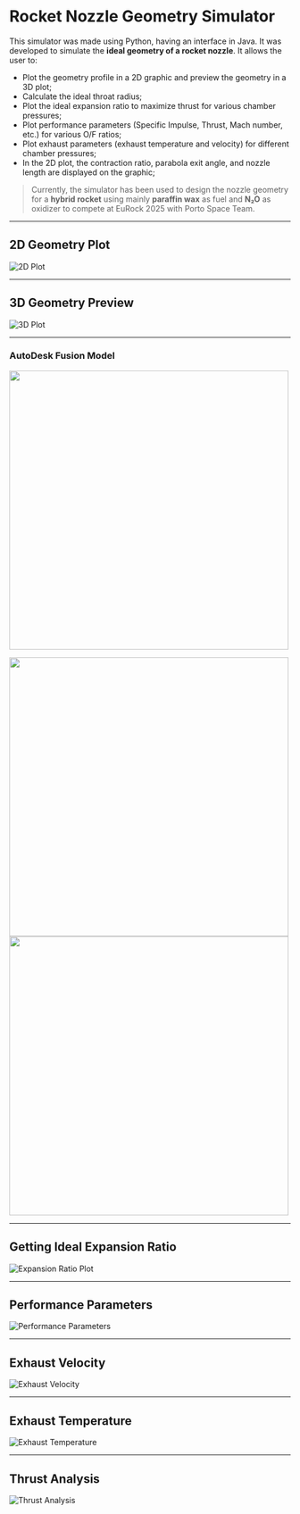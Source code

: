 # Rocket Nozzle Geometry Simulator

This simulator was made using Python, having an interface in Java. It was developed to simulate the **ideal geometry of a rocket nozzle**. It allows the user to:

- Plot the geometry profile in a 2D graphic and preview the geometry in a 3D plot;
- Calculate the ideal throat radius;
- Plot the ideal expansion ratio to maximize thrust for various chamber pressures;
- Plot performance parameters (Specific Impulse, Thrust, Mach number, etc.) for various O/F ratios;
- Plot exhaust parameters (exhaust temperature and velocity) for different chamber pressures;
- In the 2D plot, the contraction ratio, parabola exit angle, and nozzle length are displayed on the graphic;

> Currently, the simulator has been used to design the nozzle geometry for a **hybrid rocket** using mainly **paraffin wax** as fuel and **N₂O** as oxidizer to compete at EuRock 2025 with Porto Space Team.

---

## 2D Geometry Plot

![2D Plot](2Dplot.png)

---

## 3D Geometry Preview

![3D Plot](3DPlot.png)

---

### AutoDesk Fusion Model

<img src="NozzleGeometryFusion1.png" width="500"/>

<p float="left">
  <img src="NozzleGeometryFusion1.png" width="500"/>
  <img src="NozzleGeometryFusion2.png" width="500"/>
</p>


---

## Getting Ideal Expansion Ratio

![Expansion Ratio Plot](ExpansionRatioPlot.png)

---

## Performance Parameters

![Performance Parameters](PerformanceTable.png)

---

## Exhaust Velocity

![Exhaust Velocity](ExhaustVelocityPlot.png)

---

## Exhaust Temperature

![Exhaust Temperature](ExhaustTemperaturePlot.png)

---

## Thrust Analysis

![Thrust Analysis](ThrustPlot.png)
